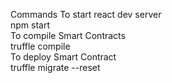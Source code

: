Commands
To start react dev server<br/>
npm start<br/>
To compile Smart Contracts<br/>
truffle compile<br/>
To deploy Smart Contract<br/>
truffle migrate --reset<br/>
